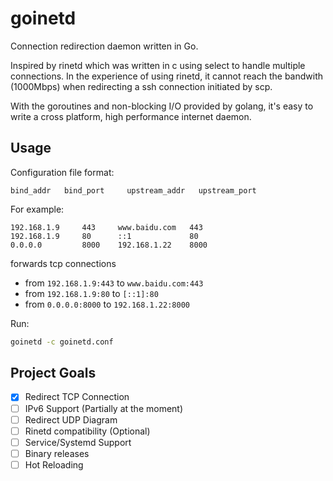 # goinetd

Connection redirection daemon written in Go.

Inspired by rinetd which was written in c using select to handle multiple connections. In the experience of using rinetd, it cannot reach the bandwith (1000Mbps) when redirecting a ssh connection initiated by scp.

With the goroutines and non-blocking I/O provided by golang, it's easy to write a cross platform, high performance internet daemon.

## Usage

Configuration file format:

```
bind_addr   bind_port     upstream_addr   upstream_port
```

For example:

```
192.168.1.9     443     www.baidu.com   443
192.168.1.9     80      ::1             80
0.0.0.0         8000    192.168.1.22    8000
```

forwards tcp connections
- from `192.168.1.9:443` to `www.baidu.com:443`
- from `192.168.1.9:80` to `[::1]:80`
- from `0.0.0.0:8000` to `192.168.1.22:8000`

Run:

```bash
goinetd -c goinetd.conf
```

## Project Goals

- [x] Redirect TCP Connection
- [ ] IPv6 Support (Partially at the moment)
- [ ] Redirect UDP Diagram
- [ ] Rinetd compatibility (Optional)
- [ ] Service/Systemd Support
- [ ] Binary releases
- [ ] Hot Reloading
